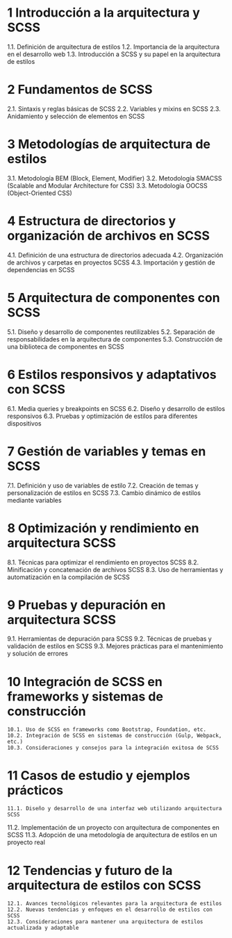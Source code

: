 # 1 Introducción a la arquitectura y SCSS
   1.1. Definición de arquitectura de estilos
   1.2. Importancia de la arquitectura en el desarrollo web
   1.3. Introducción a SCSS y su papel en la arquitectura de estilos

# 2 Fundamentos de SCSS
   2.1. Sintaxis y reglas básicas de SCSS
   2.2. Variables y mixins en SCSS
   2.3. Anidamiento y selección de elementos en SCSS

# 3 Metodologías de arquitectura de estilos
   3.1. Metodología BEM (Block, Element, Modifier)
   3.2. Metodología SMACSS (Scalable and Modular Architecture for CSS)
   3.3. Metodología OOCSS (Object-Oriented CSS)

# 4 Estructura de directorios y organización de archivos en SCSS
   4.1. Definición de una estructura de directorios adecuada
   4.2. Organización de archivos y carpetas en proyectos SCSS
   4.3. Importación y gestión de dependencias en SCSS

# 5 Arquitectura de componentes con SCSS
   5.1. Diseño y desarrollo de componentes reutilizables
   5.2. Separación de responsabilidades en la arquitectura de componentes
   5.3. Construcción de una biblioteca de componentes en SCSS

# 6 Estilos responsivos y adaptativos con SCSS
   6.1. Media queries y breakpoints en SCSS
   6.2. Diseño y desarrollo de estilos responsivos
   6.3. Pruebas y optimización de estilos para diferentes dispositivos

# 7 Gestión de variables y temas en SCSS
   7.1. Definición y uso de variables de estilo
   7.2. Creación de temas y personalización de estilos en SCSS
   7.3. Cambio dinámico de estilos mediante variables

# 8 Optimización y rendimiento en arquitectura SCSS
   8.1. Técnicas para optimizar el rendimiento en proyectos SCSS
   8.2. Minificación y concatenación de archivos SCSS
   8.3. Uso de herramientas y automatización en la compilación de SCSS

# 9 Pruebas y depuración en arquitectura SCSS
   9.1. Herramientas de depuración para SCSS
   9.2. Técnicas de pruebas y validación de estilos en SCSS
   9.3. Mejores prácticas para el mantenimiento y solución de errores

# 10 Integración de SCSS en frameworks y sistemas de construcción
    10.1. Uso de SCSS en frameworks como Bootstrap, Foundation, etc.
    10.2. Integración de SCSS en sistemas de construcción (Gulp, Webpack, etc.)
    10.3. Consideraciones y consejos para la integración exitosa de SCSS

# 11 Casos de estudio y ejemplos prácticos
    11.1. Diseño y desarrollo de una interfaz web utilizando arquitectura SCSS
   

 11.2. Implementación de un proyecto con arquitectura de componentes en SCSS
    11.3. Adopción de una metodología de arquitectura de estilos en un proyecto real

# 12 Tendencias y futuro de la arquitectura de estilos con SCSS
    12.1. Avances tecnológicos relevantes para la arquitectura de estilos
    12.2. Nuevas tendencias y enfoques en el desarrollo de estilos con SCSS
    12.3. Consideraciones para mantener una arquitectura de estilos actualizada y adaptable